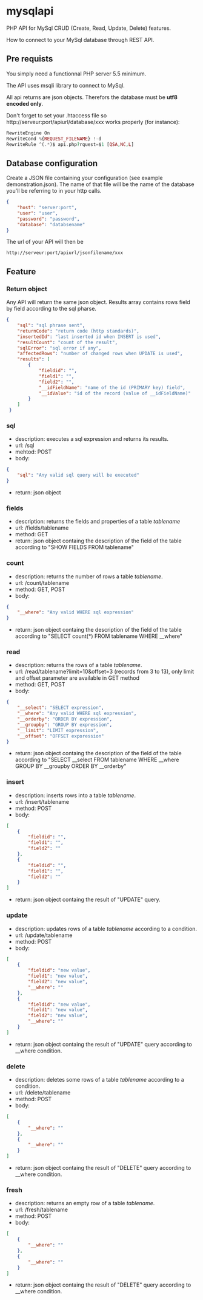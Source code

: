 # mysqlapi
PHP API for MySql CRUD (Create, Read, Update, Delete) features.

How to connect to your MySql database through REST API.

## Pre requists ##

You simply need a functionnal PHP server 5.5 minimum.

The API uses msqli library to connect to MySql.

All api returns are json objects. Therefors the database must be **utf8 encoded only**.

Don't forget to set your .htaccess file so http://serveur:port/apiurl/database/xxx works properly (for instance):
```php
RewriteEngine On
RewriteCond %{REQUEST_FILENAME} !-d
RewriteRule ^(.*)$ api.php?rquest=$1 [QSA,NC,L]
```

## Database configuration

Create a JSON file containing your configuration (see example demonstration.json). The name of that file will be the name of the database you'll be referring to in your http calls.

```json
{
    "host": "server:port",
    "user": "user",
    "password": "password",
    "database": "databsename"
}

```
The url of your API will then be 
```
http://serveur:port/apiurl/jsonfilename/xxx
```

## Feature

### Return object

Any API will return the same json object. Results array contains rows field by field according to the sql pharse.
```json
{
    "sql": "sql phrase sent",
    "returnCode": "return code (http standards)",
    "insertedId": "last inserted id when INSERT is used",
    "resultCount": "count of the result",
    "sqlError": "sql error if any",
    "affectedRows": "number of changed rows when UPDATE is used",
    "results": [
        {
            "fieldid": "",
            "field1": "",
            "field2": "",
            "__idFieldName": "name of the id (PRIMARY key) field",
            "__idValue": "id of the record (value of __idFieldName)"
        }
    ]
 }
 ```

### sql

- description: executes a sql expression and returns its results.
- url: /sql
- mehtod: POST
- body:
```json
{
    "sql": "Any valid sql query will be executed"
}
```
- return: json object

### fields

- description: returns the fields and properties of a table *tablename*
- url: /fields/tablename
- method: GET
- return: json object containg the description of the field of the table according to "SHOW FIELDS FROM tablename"

### count

- description: returns the number of rows a table *tablename*.
- url: /count/tablename
- method: GET, POST
- body:
```json
{
    "__where": "Any valid WHERE sql expression"
}
```
- return: json object containg the description of the field of the table according to "SELECT count(\*) FROM tablename WHERE \_\_where"

### read

- description: returns the rows of a table *tablename*.
- url: /read/tablename?limit=10&offset=3 (records from 3 to 13), only limit and offset parameter are available in GET method
- method: GET, POST
- body:
```json
{
    "__select": "SELECT expression",
    "__where": "Any valid WHERE sql expression",
    "__orderby": "ORDER BY expression",
    "__groupby": "GROUP BY expression",
    "__limit": "LIMIT expression",
    "__offset": "OFFSET exporession"
}
```
- return: json object containg the description of the field of the table according to "SELECT \_\_select FROM tablename WHERE \_\_where GROUP BY \_\_groupby ORDER BY \_\_orderby"

### insert

- description: inserts rows into a table *tablename*.
- url: /insert/tablename
- method: POST
- body:
```json
[
    {
        "fieldid": "",
        "field1": "",
        "field2": ""
    },
    {
        "fieldid": "",
        "field1": "",
        "field2": ""
    }
]
```
- return: json object containg the result of "UPDATE" query.

### update

- description: updates rows of a table *tablename* according to a condition.
- url: /update/tablename
- method: POST
- body:
```json
[
    {
        "fieldid": "new value",
        "field1": "new value",
        "field2": "new value",
        "__where": ""
    },
    {
        "fieldid": "new value",
        "field1": "new value",
        "field2": "new value",
        "__where": ""
    }
]
```
- return: json object containg the result of "UPDATE" query according to \_\_where condition.

### delete


- description: deletes some rows of a table *tablename* according to a condition.
- url: /delete/tablename
- method: POST
- body:
```json
[
    {
        "__where": ""
    },
    {
        "__where": ""
    }
]
```
- return: json object containg the result of "DELETE" query according to \_\_where condition.

### fresh

- description: returns an empty row of a table *tablename*.
- url: /fresh/tablename
- method: POST
- body:
```json
[
    {
        "__where": ""
    },
    {
        "__where": ""
    }
]
```
- return: json object containg the result of "DELETE" query according to \_\_where condition.
